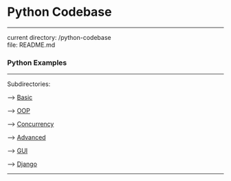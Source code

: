 # Python Codebase
----
current directory: /python-codebase  
file: README.md

### Python Examples
----
Subdirectories:

--> [Basic](python-codebase/basic)

--> [OOP](python-codebase/oop)

--> [Concurrency](python-codebase/concurrency)

--> [Advanced](python-codebase/advanced)

--> [GUI](python-codebase/gui)

--> [Django](python-codebase/django)

----

